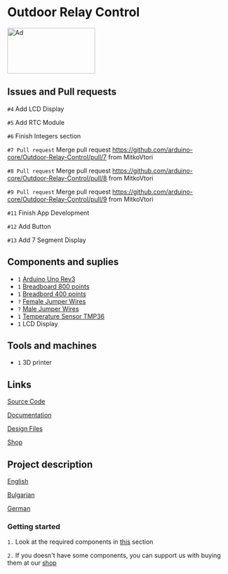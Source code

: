 # Outdoor Relay Control

<a href="https://www.tindie.com/products/arduino-core/outdoor-relay-control/"><img src="https://d2ss6ovg47m0r5.cloudfront.net/badges/tindie-larges.png" alt="Ad" width="200" height="104"></a>

## Issues and Pull requests

`#4` Add LCD Display

`#5` Add RTC Module

`#6` Finish Integers section

`#7 Pull request` Merge pull request https://github.com/arduino-core/Outdoor-Relay-Control/pull/7 from MitkoVtori

`#8 Pull request` Merge pull request https://github.com/arduino-core/Outdoor-Relay-Control/pull/8 from MitkoVtori

`#9 Pull request` Merge pull request https://github.com/arduino-core/Outdoor-Relay-Control/pull/9 from MitkoVtori

`#11` Finish App Development

`#12` Add Button

`#13` Add 7 Segment Display

## Components and suplies

* `1` [Arduino Uno Rev3](https://www.tindie.com/products/29132/)
* `1` [Breadboard 800 points](https://www.tindie.com/products/29133/)
* `1` [Breadbord 400 points](https://www.tindie.com/products/29134/)
* `?` [Female Jumper Wires](https://www.tindie.com/products/29135/)
* `?` [Male Jumper Wires](https://www.tindie.com/products/29136/)
* `1` [Temperature Sensor TMP36](https://www.tindie.com/products/29156/)
* `1` LCD Display

## Tools and machines

* `1` 3D printer

## Links

[Source Code](https://github.com/arduino-core/Outdoor-Relay-Control)

[Documentation](https://hackaday.io/project/189172-outdoor-relay-control)

[Design Files](https://wokwi.com/projects/353834225920033793)

[Shop](https://www.tindie.com/products/arduino-core/outdoor-relay-control/)

## Project description

[English](/proj/english.md)

[Bulgarian](/proj/bulgarian.md)

[German](/proj/german.md)

### Getting started

`1.` Look at the required components in [this](#components-and-suplies) section

`2.` If you doesn't have some components, you can support us with buying them at our [shop](https://www.tindie.com/products/arduino-core/)

